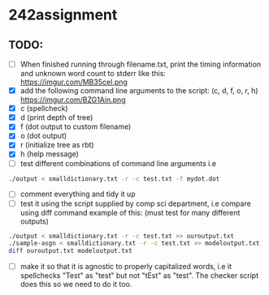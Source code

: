 # 242assignment
## TODO: 
- [ ] When finished running through filename.txt, print the timing information and unknown word count to stderr like this: https://imgur.com/MB35ceI.png
- [x] add the following command line arguments to the script: (c, d, f, o, r, h) https://imgur.com/BZG1Ain.png
- [x] c (spellcheck)
- [x] d (print depth of tree)
- [x] f (dot output to custom filename)
- [x] o (dot output)
- [x] r (initialize tree as rbt)
- [x] h (help message)
- [ ] test different combinations of command line arguments i.e 
```bash
./output < smalldictionary.txt -r -c test.txt -f mydot.dot
```
- [ ] comment everything and tidy it up
- [ ] test it using the script supplied by comp sci department, i.e compare using diff command 
example of this: (must test for many different outputs)
```bash
./output < smalldictionary.txt -r -c test.txt >> ouroutput.txt
./sample-asgn < smalldictionary.txt -r -c test.txt >> modeloutput.txt
diff ouroutput.txt modeloutput.txt
```
- [ ] make it so that it is agnostic to properly capitalized words, i.e it spellchecks "Test" as "test" but not "tEst" as "test". The checker script does this so we need to do it too.
